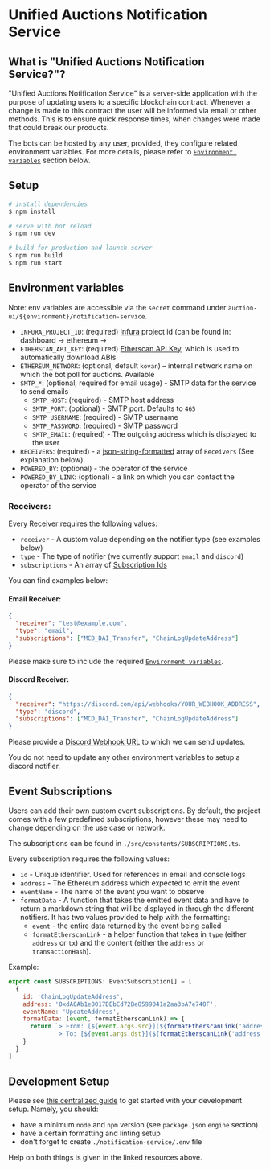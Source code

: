# Unified Auctions Notification Service

## What is "Unified Auctions Notification Service?"?

"Unified Auctions Notification Service" is a server-side application with the purpose of updating users to a specific
blockchain contract. Whenever a change is made to this contract the user will be informed via email or other methods.
This is to ensure quick response times, when changes were made that could break our products.

The bots can be hosted by any user, provided, they configure related environment variables. For more details, please
refer to [`Environment variables`](#environment-variables) section below.

## Setup

```bash
# install dependencies
$ npm install

# serve with hot reload
$ npm run dev

# build for production and launch server
$ npm run build
$ npm run start
```

## Environment variables

Note: env variables are accessible via the `secret` command under `auction-ui/${environment}/notification-service`.

- `INFURA_PROJECT_ID`: (required) [infura](https://infura.io/) project id (can be found in: dashboard -> ethereum ->
- `ETHERSCAN_API_KEY`: (required) [Etherscan API Key](https://docs.etherscan.io/getting-started/viewing-api-usage-statistics), which is used to automatically download ABIs 
- `ETHEREUM_NETWORK`: (optional, default `kovan`) – internal network name on which the bot poll for auctions. Available
- `SMTP_*`: (optional, required for email usage) - SMTP data for the service to send emails
    - `SMTP_HOST`: (required) - SMTP host address
    - `SMTP_PORT`: (optional) - SMTP port. Defaults to `465`
    - `SMTP_USERNAME`: (required) - SMTP username
    - `SMTP_PASSWORD`: (required) - SMTP password
    - `SMTP_EMAIL`: (required) - The outgoing address which is displayed to the user
- `RECEIVERS`: (required) - a [json-string-formatted](https://onlinejsontools.com/stringify-json) array of `Receivers` (See explanation below)
- `POWERED_BY`: (optional) - the operator of the service
- `POWERED_BY_LINK`: (optional) - a link on which you can contact the operator of the service

### Receivers:

Every Receiver requires the following values:
- `receiver` - A custom value depending on the notifier type (see examples below)
- `type` - The type of notifier (we currently support `email` and `discord`)
- `subscriptions` - An array of [Subscription Ids](#event-subscriptions)

You can find examples below:

#### Email Receiver:
```json
{
  "receiver": "test@example.com",
  "type": "email",
  "subscriptions": ["MCD_DAI_Transfer", "ChainLogUpdateAddress"]
}
```
Please make sure to include the required [`Environment variables`](#environment-variables).

#### Discord Receiver:
````json
{
  "receiver": "https://discord.com/api/webhooks/YOUR_WEBHOOK_ADDRESS",
  "type": "discord",
  "subscriptions": ["MCD_DAI_Transfer", "ChainLogUpdateAddress"]
}
````
Please provide a [Discord Webhook URL](https://support.discord.com/hc/en-us/articles/228383668-Intro-to-Webhooks) to which we can send updates.

You do not need to update any other environment variables to setup a discord notifier.

## Event Subscriptions

Users can add their own custom event subscriptions. By default, the project comes with a few predefined subscriptions, however these may need to change depending on the use case or network.

The subscriptions can be found in `./src/constants/SUBSCRIPTIONS.ts`.

Every subscription requires the following values:
- `id` - Unique identifier. Used for references in email and console logs
- `address` - The Ethereum address which expected to emit the event
- `eventName` - The name of the event you want to observe
- `formatData` - A function that takes the emitted event data and have to return a markdown string that will be displayed in through the different notifiers. It has two values provided to help with the formatting:
  - `event` - the entire data returned by the event being called
  - `formatEtherscanLink` - a helper function that takes in `type` (either `address` or `tx`) and the content (either the `address` or `transactionHash`).

Example:
```js
export const SUBSCRIPTIONS: EventSubscription[] = [
  {
    id: 'ChainLogUpdateAddress',
    address: '0xdA0Ab1e0017DEbCd72Be8599041a2aa3bA7e740F',
    eventName: 'UpdateAddress',
    formatData: (event, formatEtherscanLink) => {
      return `> From: [${event.args.src}](${formatEtherscanLink('address', event.args.src)})<br />
              > To: [${event.args.dst}](${formatEtherscanLink('address', event.args.src)})`;
    }
  }
]
```

## Development Setup

Please see [this centralized guide](https://github.com/sidestream-tech/guides/blob/main/frontend-development/README.md)
to get started with your development setup. Namely, you should:

- have a minimum `node` and `npm` version (see `package.json` `engine` section)
- have a certain formatting and linting setup
- don't forget to create `./notification-service/.env` file

Help on both things is given in the linked resources above.

